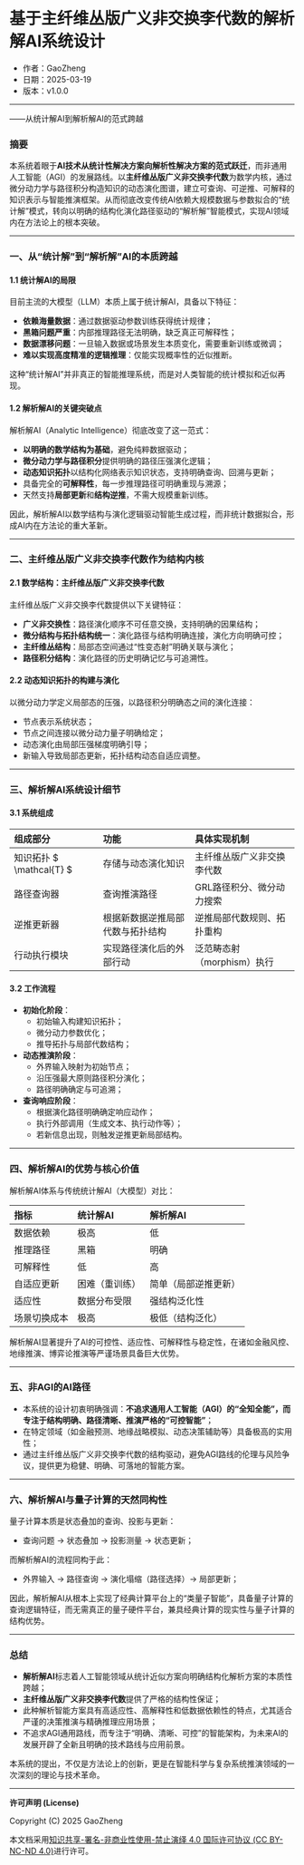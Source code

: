 # **基于主纤维丛版广义非交换李代数的解析解AI系统设计**

- 作者：GaoZheng
- 日期：2025-03-19
- 版本：v1.0.0

---

——从统计解AI到解析解AI的范式跨越

### 摘要

本系统着眼于**AI技术从统计性解决方案向解析性解决方案的范式跃迁**，而非通用人工智能（AGI）的发展路线。以**主纤维丛版广义非交换李代数**为数学内核，通过微分动力学与路径积分构造知识的动态演化图谱，建立可查询、可逆推、可解释的知识表示与智能推演框架。从而彻底改变传统AI依赖大规模数据与参数拟合的“统计解”模式，转向以明确的结构化演化路径驱动的“解析解”智能模式，实现AI领域内在方法论上的根本突破。

---

### 一、从“统计解”到“解析解”AI的本质跨越

#### 1.1 统计解AI的局限

目前主流的大模型（LLM）本质上属于统计解AI，具备以下特征：

- **依赖海量数据**：通过数据驱动参数训练获得统计规律；
- **黑箱问题严重**：内部推理路径无法明确，缺乏真正可解释性；
- **数据漂移问题**：一旦输入数据或场景发生本质变化，需要重新训练或微调；
- **难以实现高度精准的逻辑推理**：仅能实现概率性的近似推断。

这种“统计解AI”并非真正的智能推理系统，而是对人类智能的统计模拟和近似再现。

#### 1.2 解析解AI的关键突破点

解析解AI（Analytic Intelligence）彻底改变了这一范式：

- **以明确的数学结构为基础**，避免纯粹数据驱动；
- **微分动力学与路径积分**提供明确的路径压强演化逻辑；
- **动态知识拓扑**以结构化网络表示知识状态，支持明确查询、回溯与更新；
- 具备完全的**可解释性**，每一步推理路径可明确重现与溯源；
- 天然支持**局部更新**和**结构逆推**，不需大规模重新训练。

因此，解析解AI以数学结构与演化逻辑驱动智能生成过程，而非统计数据拟合，形成AI内在方法论的重大革新。

---

### 二、主纤维丛版广义非交换李代数作为结构内核

#### 2.1 数学结构：主纤维丛版广义非交换李代数

主纤维丛版广义非交换李代数提供以下关键特征：

- **广义非交换性**：路径演化顺序不可任意交换，支持明确的因果结构；
- **微分结构与拓扑结构统一**：演化路径与结构明确连接，演化方向明确可控；
- **主纤维丛结构**：局部态空间通过“性变态射”明确关联与演化；
- **路径积分结构**：演化路径的历史明确记忆与可追溯性。

#### 2.2 动态知识拓扑的构建与演化

以微分动力学定义局部态的压强，以路径积分明确态之间的演化连接：

- 节点表示系统状态；
- 节点之间连接以微分动力量子明确给定；
- 动态演化由局部压强梯度明确引导；
- 新输入导致局部态更新，拓扑结构动态自适应调整。

---

### 三、解析解AI系统设计细节

#### 3.1 系统组成

| 组成部分 | 功能 | 具体实现机制 |
|:---|:---|:---|
| 知识拓扑 $ \mathcal{T} $ | 存储与动态演化知识 | 主纤维丛版广义非交换李代数 |
| 路径查询器 | 查询推演路径 | GRL路径积分、微分动力搜索 |
| 逆推更新器 | 根据新数据逆推局部代数与拓扑结构 | 逆推局部代数规则、拓扑重构 |
| 行动执行模块 | 实现路径演化后的外部行动 | 泛范畴态射（morphism）执行 |

#### 3.2 工作流程

- **初始化阶段**：
  - 初始输入构建知识拓扑；
  - 微分动力参数优化；
  - 推导拓扑与局部代数结构；
- **动态推演阶段**：
  - 外界输入映射为初始节点；
  - 沿压强最大原则路径积分演化；
  - 路径明确确定与可追溯；
- **查询响应阶段**：
  - 根据演化路径明确确定响应动作；
  - 执行外部调用（生成文本、执行动作等）；
  - 若新信息出现，则触发逆推更新局部结构。

---

### 四、解析解AI的优势与核心价值

解析解AI体系与传统统计解AI（大模型）对比：

| 指标 | 统计解AI | 解析解AI |
|:---|:---|:---|
| 数据依赖 | 极高 | 低 |
| 推理路径 | 黑箱 | 明确 |
| 可解释性 | 低 | 高 |
| 自适应更新 | 困难（重训练） | 简单（局部逆推更新） |
| 适应性 | 数据分布受限 | 强结构泛化性 |
| 场景切换成本 | 极高 | 极低（结构泛化） |

解析解AI显著提升了AI的可控性、适应性、可解释性与稳定性，在诸如金融风控、地缘推演、博弈论推演等严谨场景具备巨大优势。

---

### 五、非AGI的AI路径

- 本系统的设计初衷明确强调：**不追求通用人工智能（AGI）的“全知全能”，而专注于结构明确、路径清晰、推演严格的“可控智能”**；
- 在特定领域（如金融预测、地缘战略模拟、动态决策辅助等）具备极高的实用性；
- 通过主纤维丛版广义非交换李代数的结构驱动，避免AGI路线的伦理与风险争议，提供更为稳健、明确、可落地的智能方案。

---

### 六、解析解AI与量子计算的天然同构性

量子计算本质是状态叠加的查询、投影与更新：

- 查询问题 → 状态叠加 → 投影测量 → 状态更新；

而解析解AI的流程同构于此：

- 外界输入 → 路径查询 → 演化塌缩（路径选择）→ 局部更新；

因此，解析解AI从根本上实现了经典计算平台上的“类量子智能”，具备量子计算的查询逻辑特征，而无需真正的量子硬件平台，兼具经典计算的现实性与量子计算的结构优势。

---

### 总结

- **解析解AI**标志着人工智能领域从统计近似方案向明确结构化解析方案的本质性跨越；
- **主纤维丛版广义非交换李代数**提供了严格的结构性保证；
- 此种解析智能方案具有高适应性、高解释性和低数据依赖性的特点，尤其适合严谨的决策推演与精确推理应用场景；
- 不追求AGI通用路线，而专注于“明确、清晰、可控”的智能架构，为未来AI的发展开辟了全新且明确的技术路线与应用前景。

本系统的提出，不仅是方法论上的创新，更是在智能科学与复杂系统推演领域的一次深刻的理论与技术革命。

---

**许可声明 (License)**

Copyright (C) 2025 GaoZheng 

本文档采用[知识共享-署名-非商业性使用-禁止演绎 4.0 国际许可协议 (CC BY-NC-ND 4.0)](https://creativecommons.org/licenses/by-nc-nd/4.0/deed.zh-Hans)进行许可。
